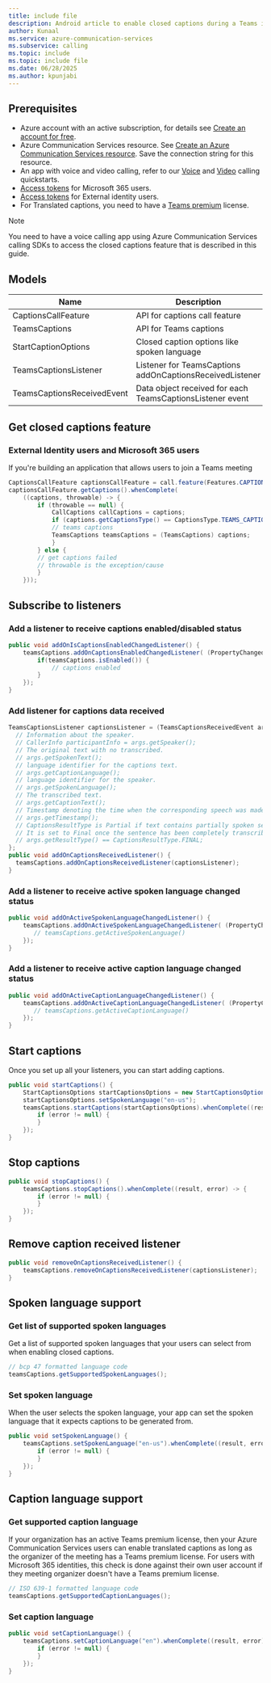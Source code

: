 ```yaml
---
title: include file
description: Android article to enable closed captions during a Teams interop call.
author: Kunaal
ms.service: azure-communication-services
ms.subservice: calling
ms.topic: include
ms.topic: include file
ms.date: 06/28/2025
ms.author: kpunjabi
---
```


## Prerequisites

- Azure account with an active subscription, for details see [Create an account for free](https://azure.microsoft.com/free/).
- Azure Communication Services resource. See [Create an Azure Communication Services resource](../../../../quickstarts/create-communication-resource.md?tabs=windows&pivots=platform-azp). Save the connection string for this resource. 
- An app with voice and video calling, refer to our [Voice](../../../../quickstarts/voice-video-calling/getting-started-with-calling.md) and [Video](../../../../quickstarts/voice-video-calling/get-started-with-video-calling.md) calling quickstarts.
- [Access tokens](../../../../quickstarts/manage-teams-identity.md) for Microsoft 365 users. 
- [Access tokens](../../../../quickstarts/identity/access-tokens.md) for External identity users.
- For Translated captions, you need to have a [Teams premium](/MicrosoftTeams/teams-add-on-licensing/licensing-enhance-teams#meetings) license.  

> [!NOTE]
> You need to have a voice calling app using Azure Communication Services calling SDKs to access the closed captions feature that is described in this guide.

## Models

| Name                       | Description                                               |
| -------------------------- | --------------------------------------------------------- |
| CaptionsCallFeature        | API for captions call feature                             |
| TeamsCaptions              | API for Teams captions                                    |
| StartCaptionOptions        | Closed caption options like spoken language               |
| TeamsCaptionsListener      | Listener for TeamsCaptions addOnCaptionsReceivedListener  |
| TeamsCaptionsReceivedEvent | Data object received for each TeamsCaptionsListener event |

## Get closed captions feature 

### External Identity users and Microsoft 365 users

If you're building an application that allows users to join a Teams meeting 

``` java
CaptionsCallFeature captionsCallFeature = call.feature(Features.CAPTIONS);
captionsCallFeature.getCaptions().whenComplete(
    ((captions, throwable) -> {
        if (throwable == null) {
            CallCaptions callCaptions = captions;
            if (captions.getCaptionsType() == CaptionsType.TEAMS_CAPTIONS) {
            // teams captions
            TeamsCaptions teamsCaptions = (TeamsCaptions) captions;
            }
        } else {
        // get captions failed
        // throwable is the exception/cause
        }
    }));
```

## Subscribe to listeners

### Add a listener to receive captions enabled/disabled status

``` java
public void addOnIsCaptionsEnabledChangedListener() {
    teamsCaptions.addOnCaptionsEnabledChangedListener( (PropertyChangedEvent args) -> {
        if(teamsCaptions.isEnabled()) {
            // captions enabled
        }
    });
}
```

### Add listener for captions data received

``` java 
TeamsCaptionsListener captionsListener = (TeamsCaptionsReceivedEvent args) -> {
  // Information about the speaker.
  // CallerInfo participantInfo = args.getSpeaker();
  // The original text with no transcribed.
  // args.getSpokenText();
  // language identifier for the captions text.
  // args.getCaptionLanguage();
  // language identifier for the speaker.
  // args.getSpokenLanguage();
  // The transcribed text.
  // args.getCaptionText();
  // Timestamp denoting the time when the corresponding speech was made.
  // args.getTimestamp();
  // CaptionsResultType is Partial if text contains partially spoken sentence.
  // It is set to Final once the sentence has been completely transcribed.
  // args.getResultType() == CaptionsResultType.FINAL;
}; 
public void addOnCaptionsReceivedListener() {
  teamsCaptions.addOnCaptionsReceivedListener(captionsListener); 
}
```

### Add a listener to receive active spoken language changed status

``` java
public void addOnActiveSpokenLanguageChangedListener() {
    teamsCaptions.addOnActiveSpokenLanguageChangedListener( (PropertyChangedEvent args) -> {
       // teamsCaptions.getActiveSpokenLanguage()
    });
}
```

### Add a listener to receive active caption language changed status

``` java
public void addOnActiveCaptionLanguageChangedListener() {
    teamsCaptions.addOnActiveCaptionLanguageChangedListener( (PropertyChangedEvent args) -> {
       // teamsCaptions.getActiveCaptionLanguage()
    });
}
```

## Start captions

Once you set up all your listeners, you can start adding captions.

``` java
public void startCaptions() {
    StartCaptionsOptions startCaptionsOptions = new StartCaptionsOptions();
    startCaptionsOptions.setSpokenLanguage("en-us");
    teamsCaptions.startCaptions(startCaptionsOptions).whenComplete((result, error) -> {
        if (error != null) {
        }
    });
}
```

## Stop captions

``` java
public void stopCaptions() {
    teamsCaptions.stopCaptions().whenComplete((result, error) -> {
        if (error != null) {
        }
    });
}
```

## Remove caption received listener

``` java
public void removeOnCaptionsReceivedListener() {
    teamsCaptions.removeOnCaptionsReceivedListener(captionsListener);
}
```

## Spoken language support 

### Get list of supported spoken languages

Get a list of supported spoken languages that your users can select from when enabling closed captions. 

``` java
// bcp 47 formatted language code
teamsCaptions.getSupportedSpokenLanguages();
```

### Set spoken language

When the user selects the spoken language, your app can set the spoken language that it expects captions to be generated from. 

``` java 
public void setSpokenLanguage() {
    teamsCaptions.setSpokenLanguage("en-us").whenComplete((result, error) -> {
        if (error != null) {
        }
    });
}
```

## Caption language support 

### Get supported caption language 

If your organization has an active Teams premium license, then your Azure Communication Services users can enable translated captions as long as the organizer of the meeting has a Teams premium license. For users with Microsoft 365 identities, this check is done against their own user account if they meeting organizer doesn't have a Teams premium license.

``` java
// ISO 639-1 formatted language code
teamsCaptions.getSupportedCaptionLanguages();
```
### Set caption language 

``` java
public void setCaptionLanguage() {
    teamsCaptions.setCaptionLanguage("en").whenComplete((result, error) -> {
        if (error != null) {
        }
    });
}
```
